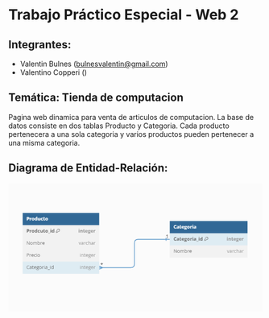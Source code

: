 # Trabajo Práctico Especial - Web 2 
 
## Integrantes:
 - Valentin Bulnes (bulnesvalentin@gmail.com)
 - Valentino Copperi ()

## Temática: Tienda de computacion
Pagina web dinamica para venta de articulos de computacion. La base de datos consiste en dos tablas Producto y Categoria. Cada producto pertenecera a una sola categoria y varios productos pueden pertenecer a una misma categoria.
## Diagrama de Entidad-Relación:

![Diagrama de Entidad-Relacion](https://raw.githubusercontent.com/ValentinoCopperi/tpWeb2/main/DER.png)
